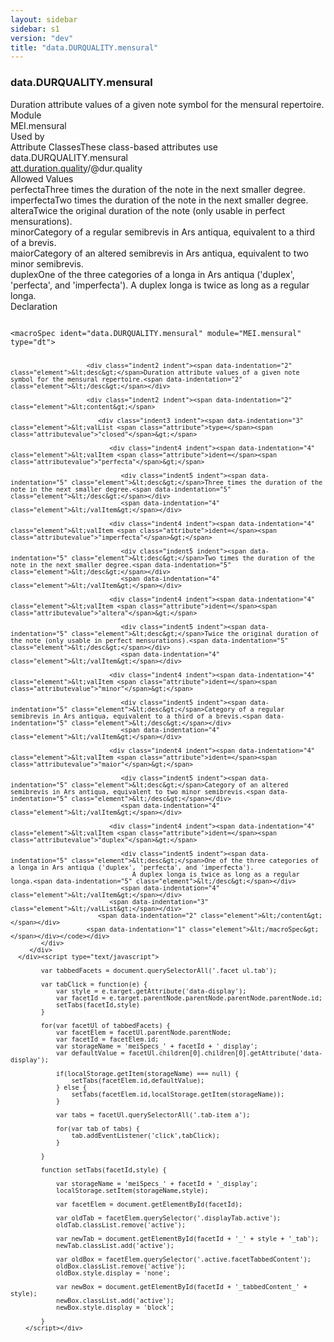 ```yaml
---
layout: sidebar
sidebar: s1
version: "dev"
title: "data.DURQUALITY.mensural"
---
```

<div class="specPage">
   <div class="datatypeSpec">
      <h3 id="data.DURQUALITY.mensural">data.DURQUALITY.mensural</h3>
      <div class="specs">
         <div class="desc">Duration attribute values of a given note symbol for the mensural repertoire.</div>
         <div class="facet module">
            <div class="label">Module</div>
            <div class="statement text">MEI.mensural</div>
         </div>
         <div class="facet usedBy" id="usedBy">
            <div class="label">Used by</div>
            <div class="statement list">
               <div class="classBox dtBox" title="Attribute Classes">
                  <div class="classHeading"><label class="classLabel">Attribute Classes</label><span class="classDesc">These class-based attributes use data.DURQUALITY.mensural</span></div>
                  <div class="classContent"><span class="ident attclass" data-ident="att.duration.quality" data-module="MEI.mensural"><a class="classLink" title="Attribute that expresses duration for a given mensural note symbol." href="{{ site.baseurl }}/{{ page.version }}/attribute-classes/att.duration.quality.html">att.duration.quality</a>/<span title="Encodes the durational quality of a mensural note using the values provided by the data.DURQUALITY.mensural datatype (i.e., the perfect / imperfect / altered / major / minor / duplex quality of a note).">@dur.quality</span></span></div>
               </div>
            </div>
         </div>
         <div class="facet allowedValues" id="allowedValues">
            <div class="label">Allowed Values</div>
            <div class="statement list">
               <div class="dataValueBox" id="perfecta"><span class="dataValue ident">perfecta</span><span class="dataValue desc">Three times the duration of the note in the next smaller degree.</span></div>
               <div class="dataValueBox" id="imperfecta"><span class="dataValue ident">imperfecta</span><span class="dataValue desc">Two times the duration of the note in the next smaller degree.</span></div>
               <div class="dataValueBox" id="altera"><span class="dataValue ident">altera</span><span class="dataValue desc">Twice the original duration of the note (only usable in perfect mensurations).</span></div>
               <div class="dataValueBox" id="minor"><span class="dataValue ident">minor</span><span class="dataValue desc">Category of a regular semibrevis in Ars antiqua, equivalent to a third of a brevis.</span></div>
               <div class="dataValueBox" id="maior"><span class="dataValue ident">maior</span><span class="dataValue desc">Category of an altered semibrevis in Ars antiqua, equivalent to two minor semibrevis.</span></div>
               <div class="dataValueBox" id="duplex"><span class="dataValue ident">duplex</span><span class="dataValue desc">One of the three categories of a longa in Ars antiqua ('duplex', 'perfecta', and 'imperfecta').
                     A duplex longa is twice as long as a regular longa.</span></div>
            </div>
         </div>
         <div class="facet declaration">
            <div class="label">Declaration</div>
            <div class="statement declaration">
               <div class="code" xml:space="preserve" data-lang="ODD"><code>
                     <div class="indent1 indent"><span data-indentation="1" class="element">&lt;macroSpec <span class="attribute">ident=</span><span class="attributevalue">"data.DURQUALITY.mensural"</span> <span class="attribute">module=</span><span class="attributevalue">"MEI.mensural"</span> <span class="attribute">type=</span><span class="attributevalue">"dt"</span>&gt;</span>
                        
                        <div class="indent2 indent"><span data-indentation="2" class="element">&lt;desc&gt;</span>Duration attribute values of a given note symbol for the mensural repertoire.<span data-indentation="2" class="element">&lt;/desc&gt;</span></div>
                        
                        <div class="indent2 indent"><span data-indentation="2" class="element">&lt;content&gt;</span>
                           
                           <div class="indent3 indent"><span data-indentation="3" class="element">&lt;valList <span class="attribute">type=</span><span class="attributevalue">"closed"</span>&gt;</span>
                              
                              <div class="indent4 indent"><span data-indentation="4" class="element">&lt;valItem <span class="attribute">ident=</span><span class="attributevalue">"perfecta"</span>&gt;</span>
                                 
                                 <div class="indent5 indent"><span data-indentation="5" class="element">&lt;desc&gt;</span>Three times the duration of the note in the next smaller degree.<span data-indentation="5" class="element">&lt;/desc&gt;</span></div>
                                 <span data-indentation="4" class="element">&lt;/valItem&gt;</span></div>
                              
                              <div class="indent4 indent"><span data-indentation="4" class="element">&lt;valItem <span class="attribute">ident=</span><span class="attributevalue">"imperfecta"</span>&gt;</span>
                                 
                                 <div class="indent5 indent"><span data-indentation="5" class="element">&lt;desc&gt;</span>Two times the duration of the note in the next smaller degree.<span data-indentation="5" class="element">&lt;/desc&gt;</span></div>
                                 <span data-indentation="4" class="element">&lt;/valItem&gt;</span></div>
                              
                              <div class="indent4 indent"><span data-indentation="4" class="element">&lt;valItem <span class="attribute">ident=</span><span class="attributevalue">"altera"</span>&gt;</span>
                                 
                                 <div class="indent5 indent"><span data-indentation="5" class="element">&lt;desc&gt;</span>Twice the original duration of the note (only usable in perfect mensurations).<span data-indentation="5" class="element">&lt;/desc&gt;</span></div>
                                 <span data-indentation="4" class="element">&lt;/valItem&gt;</span></div>
                              
                              <div class="indent4 indent"><span data-indentation="4" class="element">&lt;valItem <span class="attribute">ident=</span><span class="attributevalue">"minor"</span>&gt;</span>
                                 
                                 <div class="indent5 indent"><span data-indentation="5" class="element">&lt;desc&gt;</span>Category of a regular semibrevis in Ars antiqua, equivalent to a third of a brevis.<span data-indentation="5" class="element">&lt;/desc&gt;</span></div>
                                 <span data-indentation="4" class="element">&lt;/valItem&gt;</span></div>
                              
                              <div class="indent4 indent"><span data-indentation="4" class="element">&lt;valItem <span class="attribute">ident=</span><span class="attributevalue">"maior"</span>&gt;</span>
                                 
                                 <div class="indent5 indent"><span data-indentation="5" class="element">&lt;desc&gt;</span>Category of an altered semibrevis in Ars antiqua, equivalent to two minor semibrevis.<span data-indentation="5" class="element">&lt;/desc&gt;</span></div>
                                 <span data-indentation="4" class="element">&lt;/valItem&gt;</span></div>
                              
                              <div class="indent4 indent"><span data-indentation="4" class="element">&lt;valItem <span class="attribute">ident=</span><span class="attributevalue">"duplex"</span>&gt;</span>
                                 
                                 <div class="indent5 indent"><span data-indentation="5" class="element">&lt;desc&gt;</span>One of the three categories of a longa in Ars antiqua ('duplex', 'perfecta', and 'imperfecta').
                                    A duplex longa is twice as long as a regular longa.<span data-indentation="5" class="element">&lt;/desc&gt;</span></div>
                                 <span data-indentation="4" class="element">&lt;/valItem&gt;</span></div>
                              <span data-indentation="3" class="element">&lt;/valList&gt;</span></div>
                           <span data-indentation="2" class="element">&lt;/content&gt;</span></div>
                        <span data-indentation="1" class="element">&lt;/macroSpec&gt;</span></div></code></div>
            </div>
         </div>
      </div><script type="text/javascript">
            
            var tabbedFacets = document.querySelectorAll('.facet ul.tab');
            
            var tabClick = function(e) {
                var style = e.target.getAttribute('data-display');
                var facetId = e.target.parentNode.parentNode.parentNode.parentNode.id;
                setTabs(facetId,style)
            }
            
            for(var facetUl of tabbedFacets) {
                var facetElem = facetUl.parentNode.parentNode;
                var facetId = facetElem.id;
                var storageName = 'meiSpecs_' + facetId + '_display';
                var defaultValue = facetUl.children[0].children[0].getAttribute('data-display');
                
                if(localStorage.getItem(storageName) === null) {
                    setTabs(facetElem.id,defaultValue);
                } else {
                    setTabs(facetElem.id,localStorage.getItem(storageName));
                }
                
                var tabs = facetUl.querySelectorAll('.tab-item a');
                
                for(var tab of tabs) {
                    tab.addEventListener('click',tabClick);
                }
                
            }
            
            function setTabs(facetId,style) {
                
                var storageName = 'meiSpecs_' + facetId + '_display';
                localStorage.setItem(storageName,style);
                
                var facetElem = document.getElementById(facetId);
                
                var oldTab = facetElem.querySelector('.displayTab.active');
                oldTab.classList.remove('active');
                
                var newTab = document.getElementById(facetId + '_' + style + '_tab');
                newTab.classList.add('active');
                
                var oldBox = facetElem.querySelector('.active.facetTabbedContent');
                oldBox.classList.remove('active');
                oldBox.style.display = 'none';
                
                var newBox = document.getElementById(facetId + '_tabbedContent_' + style);
                newBox.classList.add('active');
                newBox.style.display = 'block';
                
            }
        </script></div>
</div>